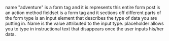 
name "adventure" is a form tag and it is represents this entire form
post is an action method
fieldset is a form tag and it sections off different parts of the form
type is an input element that describes the type of data you are putting in. Name is the value attributed to the input type.
placeholder allows you to type in instructional text that disappears once the user inputs his/her data.
